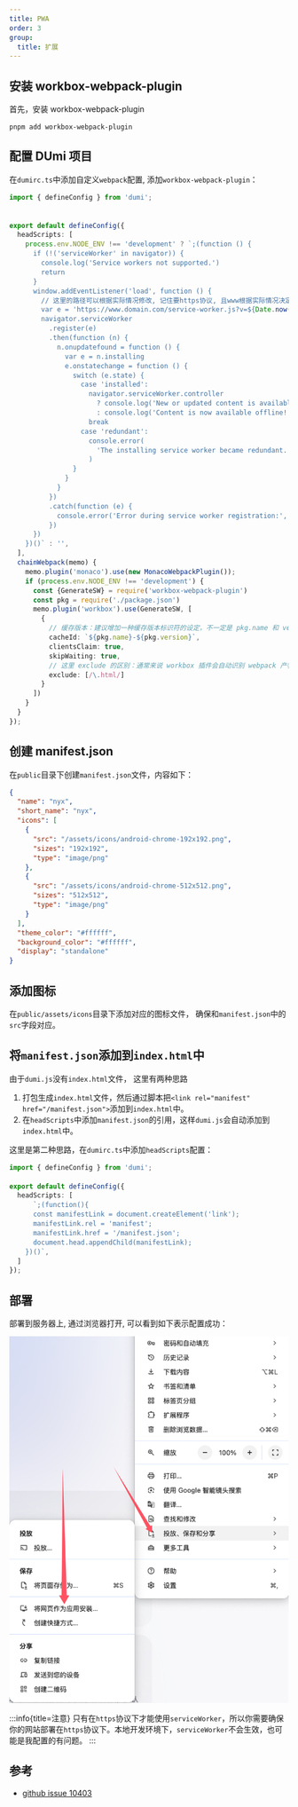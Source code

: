 ```yaml
---
title: PWA
order: 3
group:
  title: 扩展
---
```


## 安装 workbox-webpack-plugin

首先，安装 workbox-webpack-plugin

```shell
pnpm add workbox-webpack-plugin
```

## 配置 DUmi 项目

在`dumirc.ts`中添加自定义`webpack`配置, 添加`workbox-webpack-plugin`：

```typescript
import { defineConfig } from 'dumi';


export default defineConfig({
  headScripts: [
    process.env.NODE_ENV !== 'development' ? `;(function () {
      if (!('serviceWorker' in navigator)) {
        console.log('Service workers not supported.')
        return
      }
      window.addEventListener('load', function () {
        // 这里的路径可以根据实际情况修改, 记住要https协议, 且www根据实际情况决定是否加
        var e = 'https://www.domain.com/service-worker.js?v=${Date.now()}'
        navigator.serviceWorker
          .register(e)
          .then(function (n) {
            n.onupdatefound = function () {
              var e = n.installing
              e.onstatechange = function () {
                switch (e.state) {
                  case 'installed':
                    navigator.serviceWorker.controller
                      ? console.log('New or updated content is available.')
                      : console.log('Content is now available offline!')
                    break
                  case 'redundant':
                    console.error(
                      'The installing service worker became redundant.'
                    )
                }
              }
            }
          })
          .catch(function (e) {
            console.error('Error during service worker registration:', e)
          })
      })
    })()` : '',
  ],
  chainWebpack(memo) {
    memo.plugin('monaco').use(new MonacoWebpackPlugin());
    if (process.env.NODE_ENV !== 'development') {
      const {GenerateSW} = require('workbox-webpack-plugin')
      const pkg = require('./package.json')
      memo.plugin('workbox').use(GenerateSW, [
        {
          // 缓存版本：建议增加一种缓存版本标识符的设定，不一定是 pkg.name 和 version 一起的，可能是和你的基建环境变量或者 timestamp 等相关的，看你自己设定。
          cacheId: `${pkg.name}-${pkg.version}`,
          clientsClaim: true,
          skipWaiting: true,
          // 这里 exclude 的区别：通常来说 workbox 插件会自动识别 webpack 产物列表，然后自动添加产物的那些文件到 cache 列表中，你可以在 service-worker.js 这个产物中看到缓存文件列表，此时配 exclude: [/\.html/] 只排除 html 就行了。
          exclude: [/\.html/]
        }
      ])
    }
  }
});
```

## 创建 manifest.json

在`public`目录下创建`manifest.json`文件，内容如下：

```json
{
  "name": "nyx",
  "short_name": "nyx",
  "icons": [
    {
      "src": "/assets/icons/android-chrome-192x192.png",
      "sizes": "192x192",
      "type": "image/png"
    },
    {
      "src": "/assets/icons/android-chrome-512x512.png",
      "sizes": "512x512",
      "type": "image/png"
    }
  ],
  "theme_color": "#ffffff",
  "background_color": "#ffffff",
  "display": "standalone"
}
```

## 添加图标

在`public/assets/icons`目录下添加对应的图标文件， 确保和`manifest.json`中的`src`字段对应。

## 将`manifest.json`添加到`index.html`中

由于`dumi.js`没有`index.html`文件， 这里有两种思路

1. 打包生成`index.html`文件，然后通过脚本把`<link rel="manifest" href="/manifest.json">`添加到`index.html`中。
2. 在`headScripts`中添加`manifest.json`的引用，这样`dumi.js`会自动添加到`index.html`中。

这里是第二种思路，在`dumirc.ts`中添加`headScripts`配置：

```typescript
import { defineConfig } from 'dumi';

export default defineConfig({
  headScripts: [
      `;(function(){
      const manifestLink = document.createElement('link');
      manifestLink.rel = 'manifest';
      manifestLink.href = '/manifest.json';
      document.head.appendChild(manifestLink);
    })()`,
  ]
});
```

## 部署

部署到服务器上, 通过浏览器打开, 可以看到如下表示配置成功：

![](./img/pwaInstall.png)

:::info{title=注意}
只有在`https`协议下才能使用`serviceWorker`，所以你需要确保你的网站部署在`https`协议下。本地开发环境下，`serviceWorker`不会生效，也可能是我配置的有问题。
:::

## 参考

- [github issue 10403](https://github.com/umijs/umi/discussions/10403)
